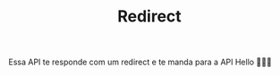 ---
title: Redirect
href: api/redirect
methods: GET, POST
status: working
body: Essa API te responde com um redirect e te manda para a API Hello 🤦🏻‍♂️
createdAt: 21/09/23
updatedAt: 21/09/23
order: 02
---
